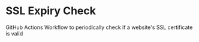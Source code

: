 # SSL Expiry Check

GitHub Actions Workflow to periodically check if a website's SSL
certificate is valid
